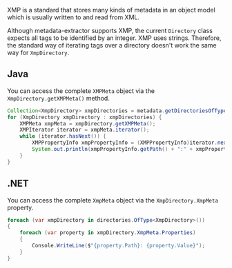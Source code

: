 XMP is a standard that stores many kinds of metadata in an object model which is usually written to and read from XML.

Although metadata-extractor supports XMP, the current `Directory` class expects all tags to be identified by an integer. XMP uses strings. Therefore, the standard way of iterating tags over a directory doesn't work the same way for `XmpDirectory`.

## Java

You can access the complete `XMPMeta` object via the `XmpDirectory.getXMPMeta()` method.

```java
Collection<XmpDirectory> xmpDirectories = metadata.getDirectoriesOfType(XmpDirectory.class);
for (XmpDirectory xmpDirectory : xmpDirectories) {
    XMPMeta xmpMeta = xmpDirectory.getXMPMeta();
    XMPIterator iterator = xmpMeta.iterator();
    while (iterator.hasNext()) {
        XMPPropertyInfo xmpPropertyInfo = (XMPPropertyInfo)iterator.next();
        System.out.println(xmpPropertyInfo.getPath() + ":" + xmpPropertyInfo.getValue());
    }
}
```

## .NET

You can access the complete `XmpMeta` object via the `XmpDirectory.XmpMeta` property.

```csharp
foreach (var xmpDirectory in directories.OfType<XmpDirectory>())
{
    foreach (var property in xmpDirectory.XmpMeta.Properties)
    {
        Console.WriteLine($"{property.Path}: {property.Value}");
    }
}
```
